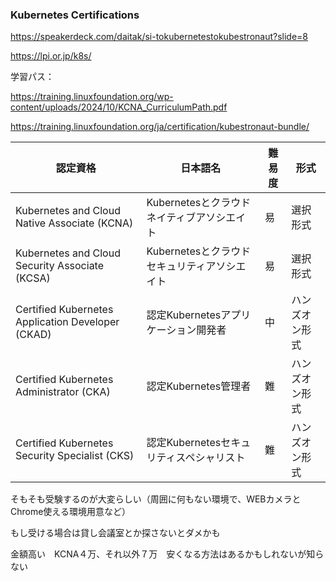 ### Kubernetes Certifications

https://speakerdeck.com/daitak/si-tokubernetestokubestronaut?slide=8

https://lpi.or.jp/k8s/

学習パス：

https://training.linuxfoundation.org/wp-content/uploads/2024/10/KCNA_CurriculumPath.pdf

https://training.linuxfoundation.org/ja/certification/kubestronaut-bundle/

| 認定資格                                          | 日本語名                                     | 難易度 | 形式           |
| ------------------------------------------------- | -------------------------------------------- | ------ | -------------- |
| Kubernetes and Cloud Native Associate (KCNA)      | Kubernetesとクラウドネイティブアソシエイト   | 易     | 選択形式       |
| Kubernetes and Cloud Security Associate (KCSA)    | Kubernetesとクラウドセキュリティアソシエイト | 易     | 選択形式       |
| Certified Kubernetes Application Developer (CKAD) | 認定Kubernetesアプリケーション開発者         | 中     | ハンズオン形式 |
| Certified Kubernetes Administrator (CKA)          | 認定Kubernetes管理者                         | 難     | ハンズオン形式 |
| Certified Kubernetes Security Specialist (CKS)    | 認定Kubernetesセキュリティスペシャリスト     | 難     | ハンズオン形式 |

そもそも受験するのが大変らしい（周囲に何もない環境で、WEBカメラとChrome使える環境用意など）

もし受ける場合は貸し会議室とか探さないとダメかも

金額高い　KCNA４万、それ以外７万　安くなる方法はあるかもしれないが知らない
